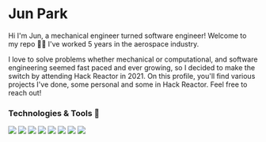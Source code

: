 # Jun Park

Hi I'm Jun, a mechanical engineer turned software engineer!
Welcome to my repo 🙇‍♂️
I've worked 5 years in the aerospace industry.

I love to solve problems whether mechanical or computational, and software engineering seemed fast paced and ever growing, so I decided to make the switch by attending Hack Reactor in 2021.
On this profile, you'll find various projects I've done, some personal and some in Hack Reactor.
Feel free to reach out! 


### Technologies & Tools 🧰

![](https://img.shields.io/badge/JavaScript-informational?style=flat-square&logo=javascript&logoColor=white&color=yellow)
![](https://img.shields.io/badge/NodeJS-informational?style=flat-square&logo=NodeJS&logoColor=white&color=yellow)
![](https://img.shields.io/badge/ReactJS-informational?style=flat-square&logo=React&logoColor=white&color=yellow)
![](https://img.shields.io/badge/Linux-informational?style=flat-square&logo=linux&logoColor=white&color=yellow)
![](https://img.shields.io/badge/MacOS-informational?style=flat-square&logo=MacOS&logoColor=white&color=yellow)
![](https://img.shields.io/badge/PostgreSQL-informational?style=flat-square&logo=PostgreSQL&logoColor=white&color=yellow)
![](https://img.shields.io/badge/Docker-informational?style=flat-square&logo=Docker&logoColor=white&color=yellow)
![](https://img.shields.io/badge/EC2-informational?style=flat-square&logo=Amazon&logoColor=white&color=yellow)






